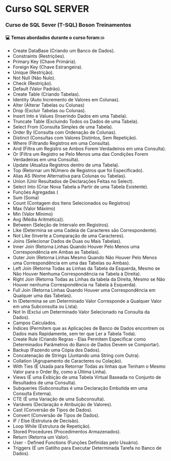# Curso SQL SERVER
### Curso de SQL Sever (T-SQL) Boson Treinamentos
#### :computer: Temas abordados durante o curso foram::boom:
- Create DataBase (Criando um Banco de Dados).
- Constraints (Restrições).
- Primary Key (Chave Primária).
- Foreign Key (Chave Estrangeira).
- Unique (Restrição).
- Not Null (Não Nulo).
- Check (Restrição).
- Default (Valor Padrão).
- Create Table (Criando Tabelas).
- Identity (Auto Incremento de Valores em Colunas).
- Alter (Alterar Tabelas ou Colunas)
- Drop (Excluir Tabelas ou Colunas).
- Insert Into e Values (Inserindo Dados em uma Tabela).
- Truncate Table (Excluindo Todos os Dados de uma Tabela).
- Select From (Consulta Simples de uma Tabela).
- Order By (Consulta com Ordenação de Colunas).
- Distinct (Consultas com Valores Distintos, Sem Repetição).
- Where (Filtrando Registros em uma Consulta).
- And (Filtra um Registro se Ambos Forem Verdadeiros em uma Consulta).
- Or (Filtra um Registro se Pelo Menos uma das Condições Forem Verdadeiras em uma Consulta).
- Update (Atualiza Registros dentro de uma Tabela).
- Top (Retornar um NÚmero de Registros que foi Especificado).
- Alias AS (Nome Alternativa para Colunas ou Tabelas).
- Union (Unir Resultados de Declarações Feitas no Select).
- Select Into (Criar Nova Tabela a Partir de uma Tabela Existente).
- Funções Agregadas (
- Sum (Soma)
- Count (Contagem dos Itens Selecionados ou Registros)
- Max (Valor Máximo)
- Min (Valor Mínimo)
- Avg (Média Aritmética)).
- Between (Seleção de Intervalo em Registros).
- Like (Determina se uma Cadeia de Caracteres são Correspondente).
- Not Like (Inverte a Comparação de uma Caracteres).
- Joins (Selecionar Dados de Duas ou Mais Tabelas).
- Inner Join (Retorna Linhas Quando Houver Pelo Menos uma Correspondência em Ambas as Tabelas).
- Outer Join (Retorna Linhas Mesmo Quando Não Houver Pelo Menos uma Correspondência em uma das Tabelas ou Ambas).
- Left Join (Retorna Todas as Linhas da Tabela da Esquerda, Mesmo se Não Houver Nenhuma Correspondência na Tabela à Direita).
- Right Join (Retorna Todas as Linhas da tabela da Direita, Mesmo se Não Houver nenhuma Correspondência na Tabela à Esquerda).
- Full Join (Retorna Linhas Quando Houver uma Correspondência em Qualquer uma das Tabelas).
- In (Determina se um Determinado Valor Corresponde a Qualquer Valor em uma Subconsulta ou Lista).
- Not In (Exclui um Determinado Valor Selecionado na Consulta da Dados).
- Campos Calculados.
- Índices (Permitem que as Aplicações de Banco de Dados encontrem os Dados mais Rapidamente, sem ter que Ler a Tabela Toda).
- Create Rule (Criando Regras - Elas Permitem Especificar como Determinados Parâmetros do Banco de Dados Devem se Comportar).
- Backup (Fazendo uma Cópia dos Dados).
- Concatenação de Strings (Juntando uma String com Outra).
- Collation (Agrupamento de Caracteres ou Colação).
- With Ties (É Usada para Retornar Todas as linhas que Tenham o Mesmo Valor para o Order By, como a Última Linha).
- Views (É uma Exibição de uma Tabela Virtual Baseada no Conjunto de Resultados de uma Consulta).
- Subqueries (Subconsultas é uma Declaração Embutida em uma Consulta Externa).
- CTE (É uma Variação de uma Subconsulta).
- Variáveis (Declaração e Atribuição de Valores).
- Cast (Conversão de Tipos de Dados).
- Convert (Conversão de Tipos de Dados).
- IF / Else (Estrutura de Decisão).
- Loop While (Estrutura de Repetição).
- Stored Procedures (Procedimentos Armazenados).
- Return (Retorna um Valor).
- User - Defined Functions (Funções Definidas pelo Usuário).
- Triggers (É um Gatilho para Executar Determinada Tarefa no Banco de Dados).
